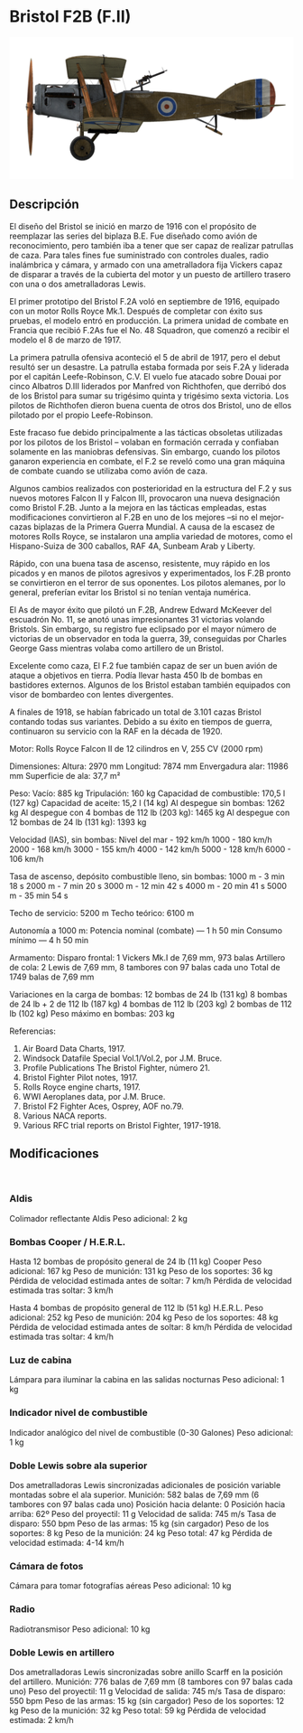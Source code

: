 ﻿# Bristol F2B (F.II)

![bristolf2bf2](../images/bristolf2bf2.png)

## Descripción

El diseño del Bristol se inició en marzo de 1916 con el propósito de reemplazar las series del biplaza B.E. Fue diseñado como avión de reconocimiento, pero también iba a tener que ser capaz de realizar patrullas de caza. Para tales fines fue suministrado con controles duales, radio inalámbrica y cámara, y armado con una ametralladora fija Vickers capaz de disparar a través de la cubierta del motor y un puesto de artillero trasero con una o dos ametralladoras Lewis.

El primer prototipo del Bristol F.2A voló en septiembre de 1916, equipado con un motor Rolls Royce Mk.1. Después de completar con éxito sus pruebas, el modelo entró en producción. La primera unidad de combate en Francia que recibió F.2As fue el No. 48 Squadron, que comenzó a recibir el modelo el 8 de marzo de 1917.

La primera patrulla ofensiva aconteció el 5 de abril de 1917, pero el debut resultó ser un desastre. La patrulla estaba formada por seis F.2A y liderada por el capitán Leefe-Robinson, C.V. El vuelo fue atacado sobre Douai por cinco Albatros D.III liderados por Manfred von Richthofen, que derribó dos de los Bristol para sumar su trigésimo quinta y trigésimo sexta victoria. Los pilotos de Richthofen dieron buena cuenta de otros dos Bristol, uno de ellos pilotado por el propio Leefe-Robinson.

Este fracaso fue debido principalmente a las tácticas obsoletas utilizadas por los pilotos de los Bristol – volaban en formación cerrada y confiaban solamente en las maniobras defensivas. Sin embargo, cuando los pilotos ganaron experiencia en combate, el F.2 se reveló como una gran máquina de combate cuando se utilizaba como avión de caza.

Algunos cambios realizados con posterioridad en la estructura del F.2 y sus nuevos motores Falcon II y Falcon III, provocaron una nueva designación como Bristol F.2B. Junto a la mejora en las tácticas empleadas, estas modificaciones convirtieron al F.2B en uno de los mejores –si no el mejor- cazas biplazas de la Primera Guerra Mundial. A causa de la escasez de motores Rolls Royce, se instalaron una amplia variedad de motores, como el Hispano-Suiza de 300 caballos, RAF 4A, Sunbeam Arab y Liberty.

Rápido, con una buena tasa de ascenso, resistente, muy rápido en los picados y en manos de pilotos agresivos y experimentados, los F.2B pronto se convirtieron en el terror de sus oponentes. Los pilotos alemanes, por lo general, preferían evitar los Bristol si no tenían ventaja numérica.

El As de mayor éxito que pilotó un F.2B, Andrew Edward McKeever del escuadrón No. 11, se anotó unas impresionantes 31 victorias volando Bristols. Sin embargo, su registro fue eclipsado por el mayor número de victorias de un observador en toda la guerra, 39, conseguidas por Charles George Gass mientras volaba como artillero de un Bristol.

Excelente como caza, El F.2 fue también capaz de ser un buen avión de ataque a objetivos en tierra. Podía llevar hasta 450 lb de bombas en bastidores externos. Algunos de los Bristol estaban también equipados con visor de bombardeo con lentes divergentes.

A finales de 1918, se habían fabricado un total de 3.101 cazas Bristol contando todas sus variantes. Debido a su éxito en tiempos de guerra, continuaron su servicio con la RAF en la década de 1920.


Motor:
Rolls Royce Falcon II de 12 cilindros en V, 255 CV (2000 rpm)

Dimensiones:
Altura: 2970 mm
Longitud: 7874 mm
Envergadura alar: 11986 mm
Superficie de ala: 37,7 m²

Peso:
Vacío: 885 kg
Tripulación: 160 kg
Capacidad de combustible: 170,5 l (127 kg)
Capacidad de aceite: 15,2 l (14 kg)
Al despegue sin bombas: 1262 kg
Al despegue con 4 bombas de 112 lb (203 kg): 1465 kg
Al despegue con 12 bombas de 24 lb (131 kg): 1393 kg

Velocidad (IAS), sin bombas:
Nivel del mar - 192 km/h
1000 - 180 km/h
2000 - 168 km/h
3000 - 155 km/h
4000 - 142 km/h
5000 - 128 km/h
6000 - 106 km/h

Tasa de ascenso, depósito combustible lleno, sin bombas:
1000 m -  3 min 18 s
2000 m -  7 min 20 s
3000 m - 12 min 42 s
4000 m - 20 min 41 s
5000 m - 35 min 54 s

Techo de servicio: 5200 m
Techo teórico: 6100 m

Autonomía a 1000 m:
Potencia nominal (combate) — 1 h 50 min
Consumo mínimo — 4 h 50 min

Armamento:
Disparo frontal: 1 Vickers Mk.I de 7,69 mm, 973 balas
Artillero de cola: 2 Lewis de 7,69 mm, 8 tambores con 97 balas cada uno
Total de 1749 balas de 7,69 mm

Variaciones en la carga de bombas:
12 bombas de 24 lb (131 kg)
8 bombas de 24 lb + 2 de 112 lb (187 kg)
4 bombas de 112 lb (203 kg)
2 bombas de 112 lb (102 kg)
Peso máximo en bombas: 203 kg

Referencias:
1) Air Board Data Charts, 1917.
2) Windsock Datafile Special Vol.1/Vol.2, por J.M. Bruce.
3) Profile Publications The Bristol Fighter, número 21.
4) Bristol Fighter Pilot notes, 1917.
5) Rolls Royce engine charts, 1917.
6) WWI Aeroplanes data, por J.M. Bruce.
7) Bristol F2 Fighter Aces, Osprey, AOF no.79.
8) Various NACA reports.
9) Various RFC trial reports on Bristol Fighter, 1917-1918.

## Modificaciones
﻿

### Aldis

Colimador reflectante Aldis
Peso adicional: 2 kg
﻿

### Bombas Cooper / H.E.R.L.

Hasta 12 bombas de propósito general de 24 lb (11 kg) Cooper
Peso adicional: 167 kg
Peso de munición: 131 kg
Peso de los soportes: 36 kg
Pérdida de velocidad estimada antes de soltar: 7 km/h
Pérdida de velocidad estimada tras soltar: 3 km/h

Hasta 4 bombas de propósito general de 112 lb (51 kg) H.E.R.L.
Peso adicional: 252 kg
Peso de munición: 204 kg
Peso de los soportes: 48 kg
Pérdida de velocidad estimada antes de soltar: 8 km/h
Pérdida de velocidad estimada tras soltar: 4 km/h﻿

### Luz de cabina

Lámpara para iluminar la cabina en las salidas nocturnas
Peso adicional: 1 kg
﻿

### Indicador nivel de combustible

Indicador analógico del nivel de combustible (0-30 Galones)
Peso adicional: 1 kg
﻿

### Doble Lewis sobre ala superior

Dos ametralladoras Lewis sincronizadas adicionales de posición variable montadas sobre el ala superior.
Munición: 582 balas de 7,69 mm (6 tambores con 97 balas cada uno)
Posición hacia delante: 0
Posición hacia arriba: 62º
Peso del proyectil: 11 g
Velocidad de salida: 745 m/s
Tasa de disparo: 550 bpm
Peso de las armas: 15 kg (sin cargador)
Peso de los soportes: 8 kg
Peso de la munición: 24 kg
Peso total: 47 kg
Pérdida de velocidad estimada: 4-14 km/h﻿

### Cámara de fotos

Cámara para tomar fotografías aéreas
Peso adicional: 10 kg
﻿

### Radio

Radiotransmisor
Peso adicional: 10 kg﻿

### Doble Lewis en artillero

Dos ametralladoras Lewis sincronizadas sobre anillo Scarff en la posición del artillero.
Munición: 776 balas de 7,69 mm (8 tambores con 97 balas cada uno)
Peso del proyectil: 11 g
Velocidad de salida: 745 m/s
Tasa de disparo: 550 bpm
Peso de las armas: 15 kg (sin cargador)
Peso de los soportes: 12 kg
Peso de la munición: 32 kg
Peso total: 59 kg
Pérdida de velocidad estimada: 2 km/h
